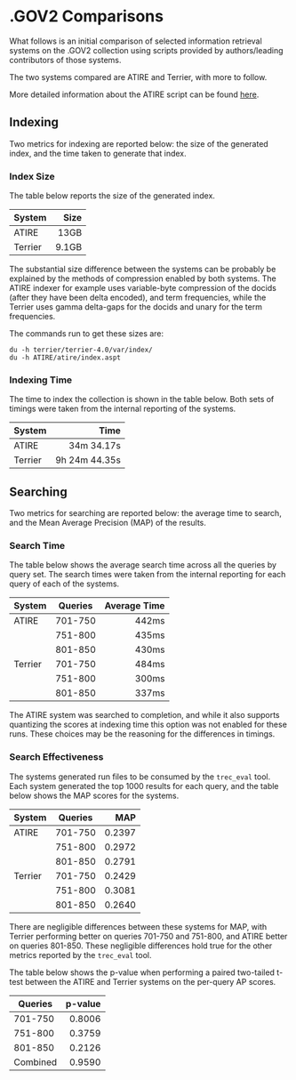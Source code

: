 # .GOV2 Comparisons
What follows is an initial comparison of selected information retrieval systems on the .GOV2 collection using scripts provided by authors/leading contributors of those systems.

The two systems compared are ATIRE and Terrier, with more to follow.

More detailed information about the ATIRE script can be found [here](./tree/master/systems/ATIRE).

## Indexing
Two metrics for indexing are reported below: the size of the generated index, and the time taken to generate that index.

### Index Size
The table below reports the size of the generated index.

System  |  Size
--------|-----:
ATIRE   |  13GB
Terrier | 9.1GB

The substantial size difference between the systems can be probably be explained by the methods of compression enabled by both systems. The ATIRE indexer for example uses variable-byte compression of the docids (after they have been delta encoded), and term frequencies, while the Terrier uses gamma delta-gaps for the docids and unary for the term frequencies.

The commands run to get these sizes are:
```
du -h terrier/terrier-4.0/var/index/
du -h ATIRE/atire/index.aspt
```

### Indexing Time
The time to index the collection is shown in the table below. Both sets of timings were taken from the internal reporting of the systems.

System  |          Time
--------|-------------:
ATIRE   |    34m 34.17s
Terrier | 9h 24m 44.35s

## Searching
Two metrics for searching are reported below: the average time to search, and the Mean Average Precision (MAP) of the results.

### Search Time
The table below shows the average search time across all the queries by query set. The search times were taken from the internal reporting for each query of each of the systems.

System  | Queries | Average Time
--------|---------|------------:
ATIRE   | 701-750 |        442ms
        | 751-800 |        435ms
        | 801-850 |        430ms
Terrier | 701-750 |        484ms
        | 751-800 |        300ms
        | 801-850 |        337ms

The ATIRE system was searched to completion, and while it also supports quantizing the scores at indexing time this option was not enabled for these runs. These choices may be the reasoning for the differences in timings.

### Search Effectiveness
The systems generated run files to be consumed by the `trec_eval` tool. Each system generated the top 1000 results for each query, and the table below shows the MAP scores for the systems.

System  | Queries |    MAP
--------|---------|------:
ATIRE   | 701-750 | 0.2397
        | 751-800 | 0.2972
        | 801-850 | 0.2791
Terrier | 701-750 | 0.2429
        | 751-800 | 0.3081
        | 801-850 | 0.2640

There are negligible differences between these systems for MAP, with Terrier performing better on queries 701-750 and 751-800, and ATIRE better on queries 801-850. These negligible differences hold true for the other metrics reported by the `trec_eval` tool.

The table below shows the p-value when performing a paired two-tailed t-test between the ATIRE and Terrier systems on the per-query AP scores.

Queries  | p-value
---------|-------:
 701-750 |  0.8006
 751-800 |  0.3759
 801-850 |  0.2126
Combined |  0.9590

